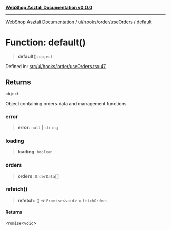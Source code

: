 [**WebShop Asztali Documentation v0.0.0**](../../../../../README.md)

***

[WebShop Asztali Documentation](../../../../../modules.md) / [ui/hooks/order/useOrders](../README.md) / default

# Function: default()

> **default**(): `object`

Defined in: [src/ui/hooks/order/useOrders.tsx:47](https://github.com/akosgamer1000/webshop_asztali/blob/694dfb5919995863486557fe9c75abb7edf40a6c/src/ui/hooks/order/useOrders.tsx#L47)

## Returns

`object`

Object containing orders data and management functions

### error

> **error**: `null` \| `string`

### loading

> **loading**: `boolean`

### orders

> **orders**: `OrderData`[]

### refetch()

> **refetch**: () => `Promise`\<`void`\> = `fetchOrders`

#### Returns

`Promise`\<`void`\>

